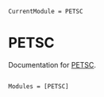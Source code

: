 ```@meta
CurrentModule = PETSC
```

# PETSC

Documentation for [PETSC](https://github.com/fverdugo/PETSC.jl).

```@index
```

```@autodocs
Modules = [PETSC]
```
